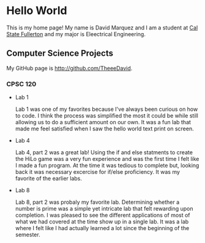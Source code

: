 # Hello World

This is my home page! My name is David Marquez and I am a student at [Cal State Fullerton](http://www.fullerton.edu/) and my major is Eleectrical Engineering.

## Computer Science Projects

My GitHub page is http://github.com/TheeeDavid.

### CPSC 120

* Lab 1

    Lab 1 was one of my favorites because I've always been curious on how to code.
    I think the process was simplified the most it could be while still allowing us
    to do a sufficient amount on our own. It was a fun lab that made me feel satisfied 
    when I saw the hello world text print on screen.

* Lab 4

    Lab 4, part 2 was a great lab! Using the if and else statments to create the HiLo
    game was a very fun experience and was the first time I felt like I made a fun
    program. At the time it was tedious to complete but, looking back it was necessary
    excercise for if/else proficiency. It was my favorite of the earlier labs.

* Lab 8

    Lab 8, part 2 was probaly my favorite lab. Determining whether a number is prime was
    a simple yet intricate lab that felt rewarding upon completion. I was pleased to see
    the different applications of most of what we had covered at the time show up in a
    single lab. It was a lab where I felt like I had actually learned a lot since the
    beginning of the semester.